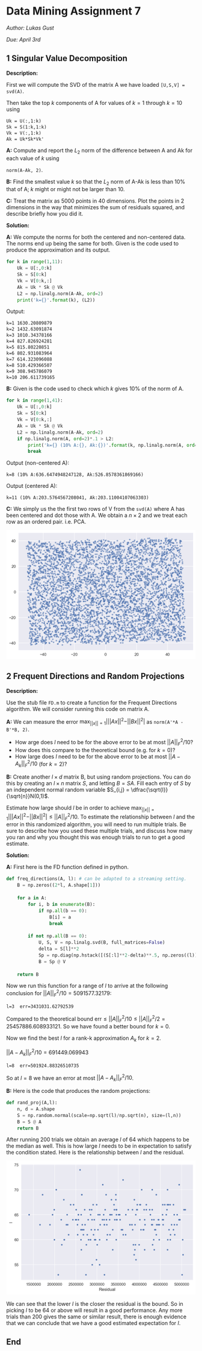 # Data Mining Assignment 7

*Author: Lukas Gust*

*Due: April 3rd*

## 1 Singular Value Decomposition

**Description:**

First we will compute the SVD of the matrix A we have loaded `[U,S,V] = svd(A)`.

Then take the top $k$ components of A for values of $k = 1$ through $k=10$ using

```
Uk = U(:,1:k)
Sk = S(1:k,1:k)
Vk = V(:,1:k)
Ak = Uk*Sk*Vk'
```

**A:** Compute and report the $L_2$ norm of the difference between A and Ak for each value of $k$ using

 `norm(A-Ak, 2)`.

**B:** Find the smallest value $k$ so that the $L_2$ norm of A-Ak is less than 10% that of A; $k$ might or might not be larger than 10.

**C:** Treat the matrix as 5000 points in 40 dimensions. Plot the points in 2 dimensions in the way that minimizes the sum of residuals squared, and describe briefly how you did it.

 **Solution:**

**A:** We compute the norms for both the centered and non-centered data. The norms end up being the same for both. Given is the code used to produce the approximation and its output.

```python
for k in range(1,11):
    Uk = U[:,0:k]
    Sk = S[0:k]
    Vk = V[0:k,:]
    Ak = Uk * Sk @ Vk
    L2 = np.linalg.norm(A-Ak, ord=2)
    print('k={}'.format(k), (L2))
```

Output:

```
k=1 1630.20809879
k=2 1432.63091874
k=3 1010.34378166
k=4 827.826924281
k=5 815.80220851
k=6 802.931083964
k=7 614.323096088
k=8 510.429366507
k=9 308.945786079
k=10 206.611739165
```

**B:** Given is the code used to check which $k$ gives 10% of the norm of A. 

```python
for k in range(1,41):
    Uk = U[:,0:k]
    Sk = S[0:k]
    Vk = V[0:k,:]
    Ak = Uk * Sk @ Vk
    L2 = np.linalg.norm(A-Ak, ord=2)
    if np.linalg.norm(A, ord=2)*.1 > L2:
        print('k={} (10% A:{}, Ak:{})'.format(k, np.linalg.norm(A, ord=2)*.1, L2))
        break
```

Output (non-centered A):

```
k=8 (10% A:636.6474948247128, Ak:526.8578361869166)
```

Output (centered A):

```
k=11 (10% A:203.5764567208041, Ak:203.11004107063303)
```

**C:** We simply us the the first two rows of V from the `svd(A)` where A has been centered and dot those with A. We obtain a $n \times 2$ and we treat each row as an ordered pair. i.e. PCA.

![Apca](pca.png)

## 2 Frequent Directions and Random Projections

**Description:**

Use the stub file `FD.m` to create a function for the Frequent Directions algorithm. We will consider running this code on matrix A.

**A:** We can measure the error $\max_{||x||=1}|||Ax||^2 - ||Bx||^2|$ as `norm(A'*A - B'*B, 2)`.

+ How arge does $l​$ need to be for the above error to be at most $||A||^2_F/10​$?
+ How does this compare to the theoretical bound (e.g. for $k=0$)?
+ How large does $l$ need to be for the above error to be at most $||A-A_k||^2_F/10$ (for $k=2$)?

**B:** Create another $l\times d$ matrix B, but using random projections. You can do this by creating an $l \times n$ matrix $S$, and letting $B=SA$. Fill each entry of $S$ by an independent normal random variable $S_{i,j} = \dfrac{\sqrt{l}}{\sqrt{n}}N(0,1)$.

Estimate how large should $l$ be in order to achieve $\max_{||x||=1}|||Ax||^2 - ||Bx||^2| \le ||A||^2_F/10$. To estimate the relationship between $l$ and the error in this randomized algorithm, you will need to run multiple trials. Be sure to describe how you used these multiple trials, and discuss how many you ran and why you thought this was enough trials to run to get a good estimate. 

**Solution:**

**A:** First here is the FD function defined in python.

```python
def freq_directions(A, l): # can be adapted to a streaming setting.
    B = np.zeros((2*l, A.shape[1]))
    
    for a in A:
        for i, b in enumerate(B):
            if np.all(b == 0):
                B[i] = a
                break
                
        if not np.all(B == 0):
            U, S, V = np.linalg.svd(B, full_matrices=False)
            delta = S[l]**2
            Sp = np.diag(np.hstack([(S[:l]**2-delta)**.5, np.zeros((l))]))
            B = Sp @ V
            
    return B     
```

Now we run this function for a range of $l​$ to arrive at the following conclusion for $||A||^2_F/10= 5091577.32179​$:

```
l=3  err=3431031.62792539
```

Compared to the theoretical bound $\text{err} \le ||A||^2_F/10 \le ||A||^2_F/2 = 25457886.608933121​$. So we have found a better bound for $k=0​$.

Now we find the best $l$ for a rank-k approximation $A_k$ for $k=2$.

$||A-A_k||^2_F/10 = 691449.069943$

```
l=8  err=501924.88326510735
```

So at $l=8$ we have an error at most $||A-A_k||^2_F/10$.

**B:** Here is the code that produces the random projections:

```python
def rand_proj(A,l):
    n, d = A.shape
    S = np.random.normal(scale=np.sqrt(l)/np.sqrt(n), size=(l,n))
    B = S @ A
    return B
```

After running 200 trials we obtain an average $l$ of 64 which happens to be the median as well. This is how large $l$ needs to be in expectation to satisfy the condition stated. Here is the relationship between $l$ and the residual.

![kvsresid](./kvsresid.png)

We can see that the lower $l$ is the closer the residual is the bound. So in picking $l$ to be 64 or above will result in a good performance. Any more trials than 200 gives the same or similar result, there is enough evidence that we can conclude that we have a good estimated expectation for $l$.

## End
